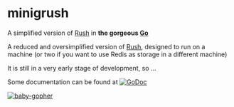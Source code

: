 minigrush
=========

A simplified version of [Rush][rush] in **the gorgeous [Go][go]**

A reduced and oversimplified version of [Rush][rush], designed to run on a machine (or two if you want to use Redis as storage in a different machine)

It is still in a very early stage of development, so ...

Some documentation can be found at
[![GoDoc](https://godoc.org/github.com/crbrox/minigrush/config?status.png)](https://godoc.org/github.com/crbrox/minigrush)

[rush]: https://github.com/telefonicaid/Rush
[go]: http://golang.org/





[![baby-gopher](https://raw2.github.com/drnic/babygopher-site/gh-pages/images/babygopher-badge.png)](http://www.babygopher.org)
